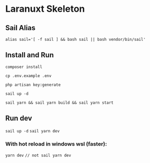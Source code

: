 # Laranuxt Skeleton

## Sail Alias

`alias sail='[ -f sail ] && bash sail || bash vendor/bin/sail'`

## Install and Run
`composer install`

`cp .env.example .env`

`php artisan key:generate`

`sail up -d`

`sail yarn && sail yarn build && sail yarn start`

## Run dev

`sail up -d`
`sail yarn dev`

### With hot reload in windows wsl (faster):

`yarn dev` `// not sail yarn dev`
